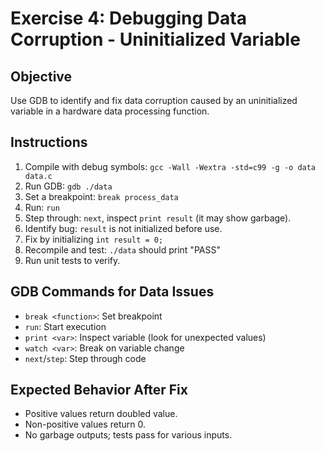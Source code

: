 # Exercise 4: Debugging Data Corruption - Uninitialized Variable
## Objective
Use GDB to identify and fix data corruption caused by an uninitialized variable in a hardware data processing function.
## Instructions
1. Compile with debug symbols: `gcc -Wall -Wextra -std=c99 -g -o data data.c`
2. Run GDB: `gdb ./data`
3. Set a breakpoint: `break process_data`
4. Run: `run`
5. Step through: `next`, inspect `print result` (it may show garbage).
6. Identify bug: `result` is not initialized before use.
7. Fix by initializing `int result = 0;`
8. Recompile and test: `./data` should print "PASS"
9. Run unit tests to verify.
## GDB Commands for Data Issues
- `break <function>`: Set breakpoint
- `run`: Start execution
- `print <var>`: Inspect variable (look for unexpected values)
- `watch <var>`: Break on variable change
- `next`/`step`: Step through code
## Expected Behavior After Fix
- Positive values return doubled value.
- Non-positive values return 0.
- No garbage outputs; tests pass for various inputs.

